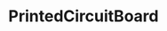 ---
title: PrintedCircuitBoard
crosslinks:
- electronics
- AskElectronics
- ECE
- functionalprint
- diyelectronics
- IAmA
- VXJunkies
- scenep2p
---
